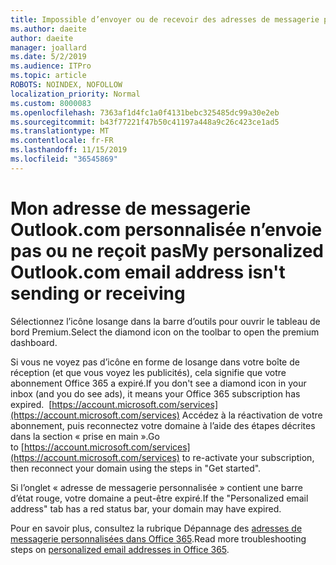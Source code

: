 ```yaml
---
title: Impossible d’envoyer ou de recevoir des adresses de messagerie personnalisées Outlook.com
ms.author: daeite
author: daeite
manager: joallard
ms.date: 5/2/2019
ms.audience: ITPro
ms.topic: article
ROBOTS: NOINDEX, NOFOLLOW
localization_priority: Normal
ms.custom: 8000083
ms.openlocfilehash: 7363af1d4fc1a0f4131bebc325485dc99a30e2eb
ms.sourcegitcommit: b43f77221f47b50c41197a448a9c26c423ce1ad5
ms.translationtype: MT
ms.contentlocale: fr-FR
ms.lasthandoff: 11/15/2019
ms.locfileid: "36545869"
---
```

# <a name="my-personalized-outlookcom-email-address-isnt-sending-or-receiving"></a><span data-ttu-id="a51ad-102">Mon adresse de messagerie Outlook.com personnalisée n’envoie pas ou ne reçoit pas</span><span class="sxs-lookup"><span data-stu-id="a51ad-102">My personalized Outlook.com email address isn't sending or receiving</span></span>

<span data-ttu-id="a51ad-103">Sélectionnez l’icône losange dans la barre d’outils pour ouvrir le tableau de bord Premium.</span><span class="sxs-lookup"><span data-stu-id="a51ad-103">Select the diamond icon on the toolbar to open the premium dashboard.</span></span>

<span data-ttu-id="a51ad-104">Si vous ne voyez pas d’icône en forme de losange dans votre boîte de réception (et que vous voyez les publicités), cela signifie que votre abonnement Office 365 a expiré.</span><span class="sxs-lookup"><span data-stu-id="a51ad-104">If you don't see a diamond icon in your inbox (and you do see ads), it means your Office 365 subscription has expired.</span></span> <span data-ttu-id="a51ad-105"> [https://account.microsoft.com/services](https://account.microsoft.com/services) Accédez à la réactivation de votre abonnement, puis reconnectez votre domaine à l’aide des étapes décrites dans la section « prise en main ».</span><span class="sxs-lookup"><span data-stu-id="a51ad-105">Go to [https://account.microsoft.com/services](https://account.microsoft.com/services) to re-activate your subscription, then reconnect your domain using the steps in "Get started".</span></span>

<span data-ttu-id="a51ad-106">Si l’onglet « adresse de messagerie personnalisée » contient une barre d’état rouge, votre domaine a peut-être expiré.</span><span class="sxs-lookup"><span data-stu-id="a51ad-106">If the "Personalized email address" tab has a red status bar, your domain may have expired.</span></span>

<span data-ttu-id="a51ad-107">Pour en savoir plus, consultez la rubrique Dépannage des [adresses de messagerie personnalisées dans Office 365](https://support.office.com/article/75416a58-b225-4c02-8c07-8979403b427b?wt.mc_id=Office_Outlook_com_Alchemy).</span><span class="sxs-lookup"><span data-stu-id="a51ad-107">Read more troubleshooting steps on [personalized email addresses in Office 365](https://support.office.com/article/75416a58-b225-4c02-8c07-8979403b427b?wt.mc_id=Office_Outlook_com_Alchemy).</span></span>